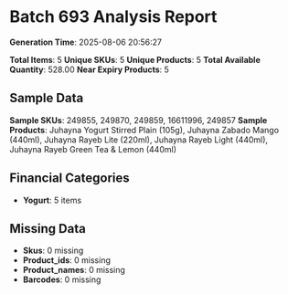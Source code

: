 # Batch 693 Analysis Report

**Generation Time**: 2025-08-06 20:56:27

**Total Items**: 5
**Unique SKUs**: 5
**Unique Products**: 5
**Total Available Quantity**: 528.00
**Near Expiry Products**: 5

## Sample Data
**Sample SKUs**: 249855, 249870, 249859, 16611996, 249857
**Sample Products**: Juhayna Yogurt Stirred Plain (105g), Juhayna Zabado Mango (440ml), Juhayna Rayeb Lite (220ml), Juhayna Rayeb Light (440ml), Juhayna Rayeb Green Tea & Lemon (440ml)

## Financial Categories
- **Yogurt**: 5 items

## Missing Data
- **Skus**: 0 missing
- **Product_ids**: 0 missing
- **Product_names**: 0 missing
- **Barcodes**: 0 missing
